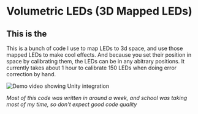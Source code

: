 # Volumetric LEDs (3D Mapped LEDs)
## This is the 
This is a bunch of code I use to map LEDs to 3d space, and use those mapped LEDs to make cool effects. And because you set their position in space by calibrating them, the LEDs can be in any abitrary positions. It currently takes about 1 hour to calibrate 150 LEDs when doing error correction by hand.

![Demo video showing Unity integration](assets/demo.gif)

*Most of this code was written in around a week, and school was taking most of my time, so don't expect good code quality*